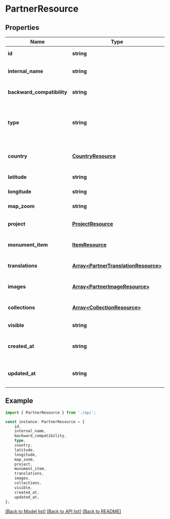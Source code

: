 # PartnerResource


## Properties

Name | Type | Description | Notes
------------ | ------------- | ------------- | -------------
**id** | **string** | The unique identifier (GUID) | [default to undefined]
**internal_name** | **string** | A name for this resource, for internal use only. | [default to undefined]
**backward_compatibility** | **string** | The Id(s) of matching resource in the legacy system (if any). | [default to undefined]
**type** | **string** | The type of the partner, either \&#39;museum\&#39;, \&#39;institution\&#39; or \&#39;individual\&#39;. | [default to undefined]
**country** | [**CountryResource**](CountryResource.md) | The country this partner is associated with, nullable (CountryResource) | [optional] [default to undefined]
**latitude** | **string** | GPS Location | [default to undefined]
**longitude** | **string** |  | [default to undefined]
**map_zoom** | **string** |  | [default to undefined]
**project** | [**ProjectResource**](ProjectResource.md) | Relationships | [optional] [default to undefined]
**monument_item** | [**ItemResource**](ItemResource.md) |  | [optional] [default to undefined]
**translations** | [**Array&lt;PartnerTranslationResource&gt;**](PartnerTranslationResource.md) |  | [optional] [default to undefined]
**images** | [**Array&lt;PartnerImageResource&gt;**](PartnerImageResource.md) |  | [optional] [default to undefined]
**collections** | [**Array&lt;CollectionResource&gt;**](CollectionResource.md) |  | [optional] [default to undefined]
**visible** | **string** | Visibility | [default to undefined]
**created_at** | **string** | The date of creation of the resource (managed by the system) | [default to undefined]
**updated_at** | **string** | The date of last modification of the resource (managed by the system) | [default to undefined]

## Example

```typescript
import { PartnerResource } from './api';

const instance: PartnerResource = {
    id,
    internal_name,
    backward_compatibility,
    type,
    country,
    latitude,
    longitude,
    map_zoom,
    project,
    monument_item,
    translations,
    images,
    collections,
    visible,
    created_at,
    updated_at,
};
```

[[Back to Model list]](../README.md#documentation-for-models) [[Back to API list]](../README.md#documentation-for-api-endpoints) [[Back to README]](../README.md)
